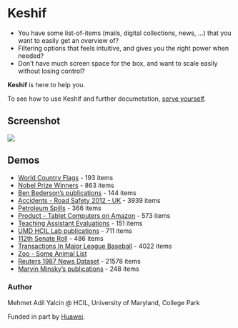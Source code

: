 Keshif
======

-   You have some list-of-items (mails, digital collections, news, …)
    that you want to easily get an overview of?
-   Filtering options that feels intuitive, and gives you the right
    power when needed?
-   Don’t have much screen space for the box, and want to scale easily
    without losing control?

**Keshif** is here to help you.

To see how to use Keshif and further documetation, [serve 
  yourself](https://github.com/adilyalcin/Keshif/wiki/Documentation).


Screenshot
-----

<img src="https://raw.github.com/adilyalcin/Keshif/master/screenshot.png">


Demos
-----

-   [World Country
    Flags](http://adilyalcin.github.io/Keshif/demo/flags.html) - 193
    items
-   [Nobel Prize
    Winners](http://adilyalcin.github.io/Keshif/demo/nobel.html) - 863
    items
-   [Ben Bederson’s
    publications](http://adilyalcin.github.io/Keshif/demo/pub.html) -
    144 items
-   [Accidents - Road Safety 2012 -
    UK](http://adilyalcin.github.io/Keshif/demo/accidents.html) - 3939
    items
-   [Petroleum
    Spills](http://adilyalcin.github.io/Keshif/demo/oilspills.html) -
    366 items
-   [Product - Tablet Computers on
    Amazon](http://adilyalcin.github.io/Keshif/demo/tablet.html) - 573
    items
-   [Teaching Assistant
    Evaluations](http://adilyalcin.github.io/Keshif/demo/ta-eval.html) -
    151 items
-   [UMD HCIL Lab
    publications](http://adilyalcin.github.io/Keshif/demo/hcil.html) -
    711 items
-   [112th Senate
    Roll](http://adilyalcin.github.io/Keshif/demo/senate112.html) - 486
    items
-   [Transactions In Major League
    Baseball](http://adilyalcin.github.io/Keshif/demo/baseball.html) -
    4022 items
-   [Zoo - Some Animal
    List](http://adilyalcin.github.io/Keshif/demo/zoo.html)
-   [Reuters 1987 News
    Dataset](http://adilyalcin.github.io/Keshif/demo/reuters.html) -
    21578 items
-   [Marvin Minsky’s
    publications](http://adilyalcin.github.io/Keshif/demo/minsky.html) -
    248 items

### Author

Mehmet Adil Yalcin @ HCIL, University of Maryland, College Park

Funded in part by <a href="http://www.huawei.com">Huawei</a>.

